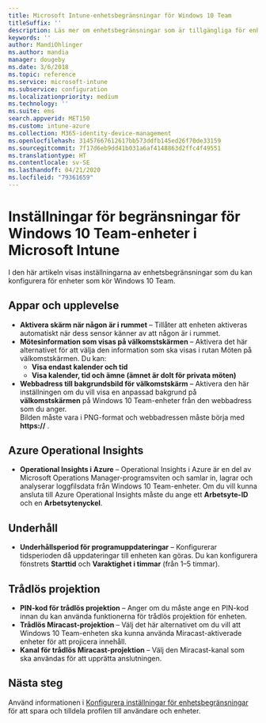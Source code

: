```yaml
---
title: Microsoft Intune-enhetsbegränsningar för Windows 10 Team
titleSuffix: ''
description: Läs mer om enhetsbegränsningar som är tillgängliga för enheter som kör Windows 10 Team.
keywords: ''
author: MandiOhlinger
ms.author: mandia
manager: dougeby
ms.date: 3/6/2018
ms.topic: reference
ms.service: microsoft-intune
ms.subservice: configuration
ms.localizationpriority: medium
ms.technology: ''
ms.suite: ems
search.appverid: MET150
ms.custom: intune-azure
ms.collection: M365-identity-device-management
ms.openlocfilehash: 31457667612617bb573ddfb145ed26f70de33159
ms.sourcegitcommit: 7f17d6eb9dd41b031a6af4148863d2ffc4f49551
ms.translationtype: HT
ms.contentlocale: sv-SE
ms.lasthandoff: 04/21/2020
ms.locfileid: "79361659"
---
```

# <a name="microsoft-intune-windows-10-team-device-restriction-settings"></a>Inställningar för begränsningar för Windows 10 Team-enheter i Microsoft Intune

I den här artikeln visas inställningarna av enhetsbegränsningar som du kan konfigurera för enheter som kör Windows 10 Team.

## <a name="apps-and-experience"></a>Appar och upplevelse

- **Aktivera skärm när någon är i rummet** – Tillåter att enheten aktiveras automatiskt när dess sensor känner av att någon är i rummet.
- **Mötesinformation som visas på välkomstskärmen** – Aktivera det här alternativet för att välja den information som ska visas i rutan Möten på välkomstskärmen. Du kan:
  - **Visa endast kalender och tid**
  - **Visa kalender, tid och ämne (ämnet är dolt för privata möten)**
- **Webbadress till bakgrundsbild för välkomstskärm** – Aktivera den här inställningen om du vill visa en anpassad bakgrund på **välkomstskärmen** på Windows 10 Team-enheter från den webbadress som du anger.<br>Bilden måste vara i PNG-format och webbadressen måste börja med **https://** .

## <a name="azure-operational-insights"></a>Azure Operational Insights

- **Operational Insights i Azure** – Operational Insights i Azure är en del av Microsoft Operations Manager-programsviten och samlar in, lagrar och analyserar loggfilsdata från Windows 10 Team-enheter.
Om du vill kunna ansluta till Azure Operational Insights måste du ange ett **Arbetsyte-ID** och en **Arbetsytenyckel**.

## <a name="maintenance"></a>Underhåll

- **Underhållsperiod för programuppdateringar** – Konfigurerar tidsperioden då uppdateringar till enheten kan göras. Du kan konfigurera fönstrets **Starttid** och **Varaktighet i timmar** (från 1–5 timmar).

## <a name="wireless-projection"></a>Trådlös projektion

- **PIN-kod för trådlös projektion** – Anger om du måste ange en PIN-kod innan du kan använda funktionerna för trådlös projektion för enheten.
- **Trådlös Miracast-projektion** – Välj det här alternativet om du vill att Windows 10 Team-enheten ska kunna använda Miracast-aktiverade enheter för att projicera innehåll.
- **Kanal för trådlös Miracast-projektion** – Välj den Miracast-kanal som ska användas för att upprätta anslutningen.

## <a name="next-steps"></a>Nästa steg

Använd informationen i [Konfigurera inställningar för enhetsbegränsningar](device-restrictions-configure.md) för att spara och tilldela profilen till användare och enheter.
